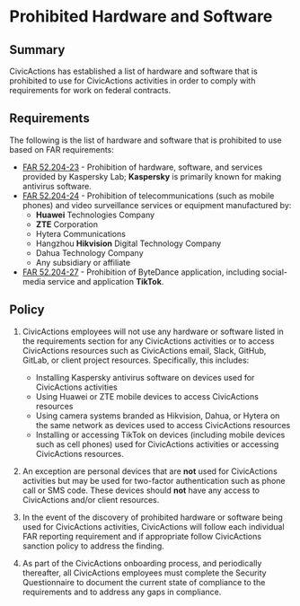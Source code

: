 # Prohibited Hardware and Software

## Summary

CivicActions has established a list of hardware and software that is prohibited to use for CivicActions activities in order to comply with requirements for work on federal contracts.

## Requirements

The following is the list of hardware and software that is prohibited to use based on FAR requirements:

- [FAR 52.204-23](https://www.acquisition.gov/far/52.204-23) - Prohibition of hardware, software, and services provided by Kaspersky Lab; **Kaspersky** is primarily known for making antivirus software.
- [FAR 52.204-24](https://www.acquisition.gov/far/52.204-24) - Prohibition of telecommunications (such as mobile phones) and video surveillance services or equipment manufactured by:
    - **Huawei** Technologies Company
    - **ZTE** Corporation
    - Hytera Communications
    - Hangzhou **Hikvision** Digital Technology Company
    - Dahua Technology Company
    - Any subsidiary or affiliate
- [FAR 52.204-27](https://www.acquisition.gov/far/52.204-27) - Prohibition of ByteDance application, including social-media service and application **TikTok**.

## Policy

1. CivicActions employees will not use any hardware or software listed in the requirements section for any CivicActions activities or to access CivicActions resources such as CivicActions email, Slack, GitHub, GitLab, or client project resources. Specifically, this includes:

    - Installing Kaspersky antivirus software on devices used for CivicActions activities
    - Using Huawei or ZTE mobile devices to access CivicActions resources
    - Using camera systems branded as Hikvision, Dahua, or Hytera on the same network as devices used to access CivicActions resources
    - Installing or accessing TikTok on devices (including mobile devices such as cell phones) used for CivicActions activities or accessing CivicActions resources.

2. An exception are personal devices that are **not** used for CivicActions activities but may be used for two-factor authentication such as phone call or SMS code. These devices should **not** have any access to CivicActions and/or client resources.

3. In the event of the discovery of prohibited hardware or software being used for CivicActions activities, CivicActions will follow each individual FAR reporting requirement and if appropriate follow CivicActions sanction policy to address the finding.

4. As part of the CivicActions onboarding process, and periodically thereafter, all CivicActions employees must complete the Security Questionnaire to document the current state of compliance to the requirements and to address any gaps in compliance.
